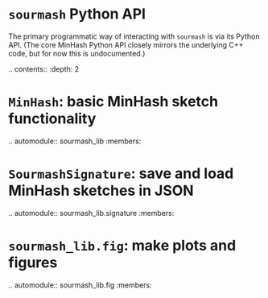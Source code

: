 # `sourmash` Python API


The primary programmatic way of interacting with `sourmash` is via
its Python API.  (The core MinHash Python API closely mirrors the
underlying C++ code, but for now this is undocumented.)

.. contents::
   :depth: 2

# `MinHash`: basic MinHash sketch functionality


.. automodule:: sourmash_lib
   :members:

# `SourmashSignature`: save and load MinHash sketches in JSON


.. automodule:: sourmash_lib.signature
   :members:

# `sourmash_lib.fig`: make plots and figures


.. automodule:: sourmash_lib.fig
   :members:
